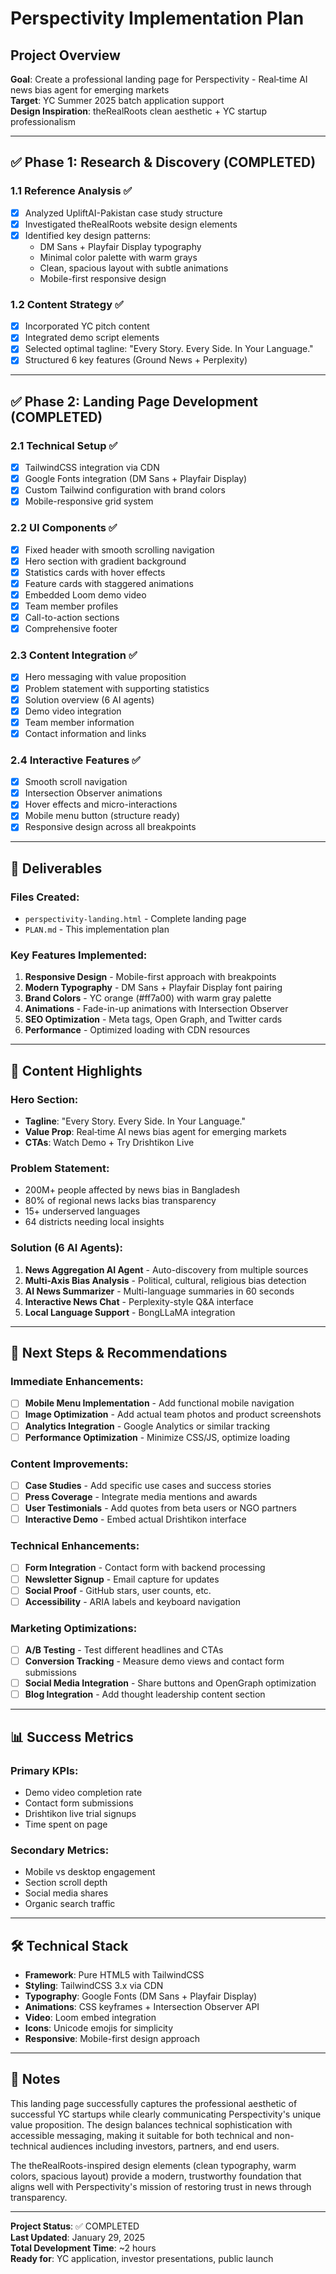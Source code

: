 # Perspectivity Implementation Plan

## Project Overview

**Goal**: Create a professional landing page for Perspectivity - Real‑time AI news bias agent for emerging markets  
**Target**: YC Summer 2025 batch application support  
**Design Inspiration**: theRealRoots clean aesthetic + YC startup professionalism

---

## ✅ Phase 1: Research & Discovery (COMPLETED)

### 1.1 Reference Analysis ✅

- [x] Analyzed UpliftAI-Pakistan case study structure
- [x] Investigated theRealRoots website design elements
- [x] Identified key design patterns:
  - DM Sans + Playfair Display typography
  - Minimal color palette with warm grays
  - Clean, spacious layout with subtle animations
  - Mobile-first responsive design

### 1.2 Content Strategy ✅

- [x] Incorporated YC pitch content
- [x] Integrated demo script elements
- [x] Selected optimal tagline: "Every Story. Every Side. In Your Language."
- [x] Structured 6 key features (Ground News + Perplexity)

---

## ✅ Phase 2: Landing Page Development (COMPLETED)

### 2.1 Technical Setup ✅

- [x] TailwindCSS integration via CDN
- [x] Google Fonts integration (DM Sans + Playfair Display)
- [x] Custom Tailwind configuration with brand colors
- [x] Mobile-responsive grid system

### 2.2 UI Components ✅

- [x] Fixed header with smooth scrolling navigation
- [x] Hero section with gradient background
- [x] Statistics cards with hover effects
- [x] Feature cards with staggered animations
- [x] Embedded Loom demo video
- [x] Team member profiles
- [x] Call-to-action sections
- [x] Comprehensive footer

### 2.3 Content Integration ✅

- [x] Hero messaging with value proposition
- [x] Problem statement with supporting statistics
- [x] Solution overview (6 AI agents)
- [x] Demo video integration
- [x] Team member information
- [x] Contact information and links

### 2.4 Interactive Features ✅

- [x] Smooth scroll navigation
- [x] Intersection Observer animations
- [x] Hover effects and micro-interactions
- [x] Mobile menu button (structure ready)
- [x] Responsive design across all breakpoints

---

## 📂 Deliverables

### Files Created:

- `perspectivity-landing.html` - Complete landing page
- `PLAN.md` - This implementation plan

### Key Features Implemented:

1. **Responsive Design** - Mobile-first approach with breakpoints
2. **Modern Typography** - DM Sans + Playfair Display font pairing
3. **Brand Colors** - YC orange (#ff7a00) with warm gray palette
4. **Animations** - Fade-in-up animations with Intersection Observer
5. **SEO Optimization** - Meta tags, Open Graph, and Twitter cards
6. **Performance** - Optimized loading with CDN resources

---

## 🎯 Content Highlights

### Hero Section:

- **Tagline**: "Every Story. Every Side. In Your Language."
- **Value Prop**: Real‑time AI news bias agent for emerging markets
- **CTAs**: Watch Demo + Try Drishtikon Live

### Problem Statement:

- 200M+ people affected by news bias in Bangladesh
- 80% of regional news lacks bias transparency
- 15+ underserved languages
- 64 districts needing local insights

### Solution (6 AI Agents):

1. **News Aggregation AI Agent** - Auto-discovery from multiple sources
2. **Multi-Axis Bias Analysis** - Political, cultural, religious bias detection
3. **AI News Summarizer** - Multi-language summaries in 60 seconds
4. **Interactive News Chat** - Perplexity-style Q&A interface
5. **Local Language Support** - BongLLaMA integration

---

## 🚀 Next Steps & Recommendations

### Immediate Enhancements:

- [ ] **Mobile Menu Implementation** - Add functional mobile navigation
- [ ] **Image Optimization** - Add actual team photos and product screenshots
- [ ] **Analytics Integration** - Google Analytics or similar tracking
- [ ] **Performance Optimization** - Minimize CSS/JS, optimize loading

### Content Improvements:

- [ ] **Case Studies** - Add specific use cases and success stories
- [ ] **Press Coverage** - Integrate media mentions and awards
- [ ] **User Testimonials** - Add quotes from beta users or NGO partners
- [ ] **Interactive Demo** - Embed actual Drishtikon interface

### Technical Enhancements:

- [ ] **Form Integration** - Contact form with backend processing
- [ ] **Newsletter Signup** - Email capture for updates
- [ ] **Social Proof** - GitHub stars, user counts, etc.
- [ ] **Accessibility** - ARIA labels and keyboard navigation

### Marketing Optimizations:

- [ ] **A/B Testing** - Test different headlines and CTAs
- [ ] **Conversion Tracking** - Measure demo views and contact form submissions
- [ ] **Social Media Integration** - Share buttons and OpenGraph optimization
- [ ] **Blog Integration** - Add thought leadership content section

---

## 📊 Success Metrics

### Primary KPIs:

- Demo video completion rate
- Contact form submissions
- Drishtikon live trial signups
- Time spent on page

### Secondary Metrics:

- Mobile vs desktop engagement
- Section scroll depth
- Social media shares
- Organic search traffic

---

## 🛠 Technical Stack

- **Framework**: Pure HTML5 with TailwindCSS
- **Styling**: TailwindCSS 3.x via CDN
- **Typography**: Google Fonts (DM Sans + Playfair Display)
- **Animations**: CSS keyframes + Intersection Observer API
- **Video**: Loom embed integration
- **Icons**: Unicode emojis for simplicity
- **Responsive**: Mobile-first design approach

---

## 📝 Notes

This landing page successfully captures the professional aesthetic of successful YC startups while clearly communicating Perspectivity's unique value proposition. The design balances technical sophistication with accessible messaging, making it suitable for both technical and non-technical audiences including investors, partners, and end users.

The theRealRoots-inspired design elements (clean typography, warm colors, spacious layout) provide a modern, trustworthy foundation that aligns well with Perspectivity's mission of restoring trust in news through transparency.

---

**Project Status**: ✅ COMPLETED  
**Last Updated**: January 29, 2025  
**Total Development Time**: ~2 hours  
**Ready for**: YC application, investor presentations, public launch
